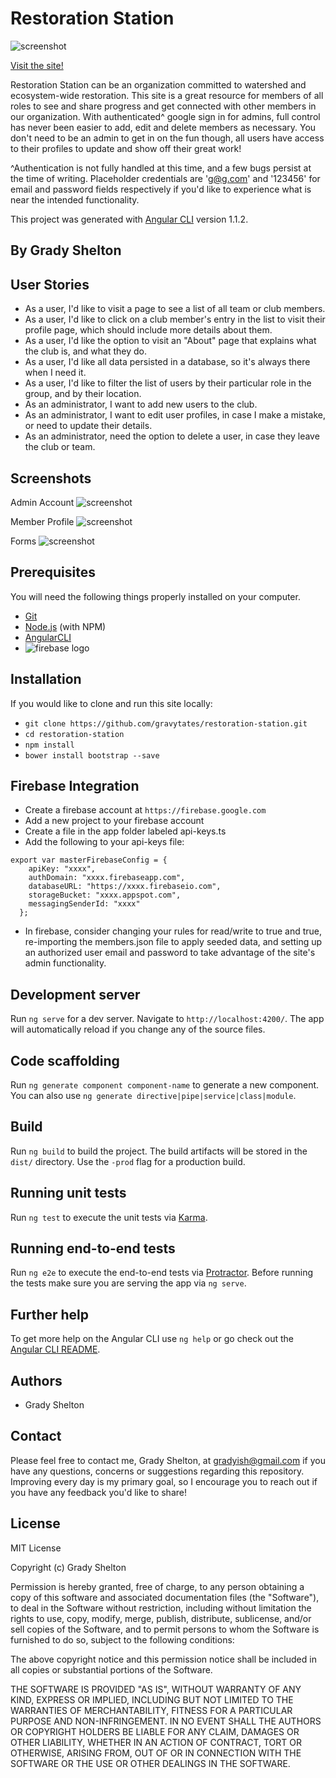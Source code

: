# Restoration Station

![screenshot](src/assets/images/screenshot.png)

[Visit the site!](https://restoration-station.firebaseapp.com)

Restoration Station can be an organization committed to watershed and ecosystem-wide restoration. This site is a great resource for members of all roles to see and share progress and get connected with other members in our organization. With authenticated^ google sign in for admins, full control has never been easier to add, edit and delete members as necessary. You don't need to be an admin to get in on the fun though, all users have access to their profiles to update and show off their great work!

^Authentication is not fully handled at this time, and a few bugs persist at the time of writing. Placeholder credentials are 'g@g.com' and '123456' for email and password fields respectively if you'd like to experience what is near the intended functionality.

This project was generated with [Angular CLI](https://github.com/angular/angular-cli) version 1.1.2.

## By Grady Shelton

## User Stories

* As a user, I'd like to visit a page to see a list of all team or club members.
* As a user, I'd like to click on a club member's entry in the list to visit their profile page, which should include more details about them.
* As a user, I'd like the option to visit an "About" page that explains what the club is, and what they do.
* As a user, I'd like all data persisted in a database, so it's always there when I need it.
* As a user, I'd like to filter the list of users by their particular role in the group, and by their location.
* As an administrator, I want to add new users to the club.
* As an administrator, I want to edit user profiles, in case I make a mistake, or need to update their details.
* As an administrator, need the option to delete a user, in case they leave the club or team.

## Screenshots

Admin Account
![screenshot](src/assets/images/screenshot2.png)

Member Profile
![screenshot](src/assets/images/screenshot3.png)

Forms
![screenshot](src/assets/images/screenshot4.png)

## Prerequisites

You will need the following things properly installed on your computer.

* [Git](https://git-scm.com/)
* [Node.js](https://nodejs.org/) (with NPM)
* [AngularCLI](https://cli.angular.io/)
* ![firebase logo](src/assets/images/firebase.png)

## Installation

If you would like to clone and run this site locally:

* `git clone https://github.com/gravytates/restoration-station.git`
* `cd restoration-station`
* `npm install`
* `bower install bootstrap --save`

## Firebase Integration

* Create a firebase account at `https://firebase.google.com`
* Add a new project to your firebase account
* Create a file in the app folder labeled api-keys.ts
* Add the following to your api-keys file:

```
export var masterFirebaseConfig = {
    apiKey: "xxxx",
    authDomain: "xxxx.firebaseapp.com",
    databaseURL: "https://xxxx.firebaseio.com",
    storageBucket: "xxxx.appspot.com",
    messagingSenderId: "xxxx"
  };
```
* In firebase, consider changing your rules for read/write to true and true, re-importing the members.json file to apply seeded data, and setting up an authorized user email and password to take advantage of the site's admin functionality.


## Development server

Run `ng serve` for a dev server. Navigate to `http://localhost:4200/`. The app will automatically reload if you change any of the source files.

## Code scaffolding

Run `ng generate component component-name` to generate a new component. You can also use `ng generate directive|pipe|service|class|module`.

## Build

Run `ng build` to build the project. The build artifacts will be stored in the `dist/` directory. Use the `-prod` flag for a production build.

## Running unit tests

Run `ng test` to execute the unit tests via [Karma](https://karma-runner.github.io).

## Running end-to-end tests

Run `ng e2e` to execute the end-to-end tests via [Protractor](http://www.protractortest.org/).
Before running the tests make sure you are serving the app via `ng serve`.

## Further help

To get more help on the Angular CLI use `ng help` or go check out the [Angular CLI README](https://github.com/angular/angular-cli/blob/master/README.md).

## Authors

* Grady Shelton

## Contact

Please feel free to contact me, Grady Shelton, at gradyish@gmail.com if you have any questions, concerns or suggestions regarding this repository. Improving every day is my primary goal, so I encourage you to reach out if you have any feedback you'd like to share!

## License

MIT License

Copyright (c) Grady Shelton

Permission is hereby granted, free of charge, to any person obtaining a copy
of this software and associated documentation files (the "Software"), to deal
in the Software without restriction, including without limitation the rights
to use, copy, modify, merge, publish, distribute, sublicense, and/or sell
copies of the Software, and to permit persons to whom the Software is
furnished to do so, subject to the following conditions:

The above copyright notice and this permission notice shall be included in all
copies or substantial portions of the Software.

THE SOFTWARE IS PROVIDED "AS IS", WITHOUT WARRANTY OF ANY KIND, EXPRESS OR
IMPLIED, INCLUDING BUT NOT LIMITED TO THE WARRANTIES OF MERCHANTABILITY,
FITNESS FOR A PARTICULAR PURPOSE AND NON-INFRINGEMENT. IN NO EVENT SHALL THE
AUTHORS OR COPYRIGHT HOLDERS BE LIABLE FOR ANY CLAIM, DAMAGES OR OTHER
LIABILITY, WHETHER IN AN ACTION OF CONTRACT, TORT OR OTHERWISE, ARISING FROM,
OUT OF OR IN CONNECTION WITH THE SOFTWARE OR THE USE OR OTHER DEALINGS IN THE
SOFTWARE.
